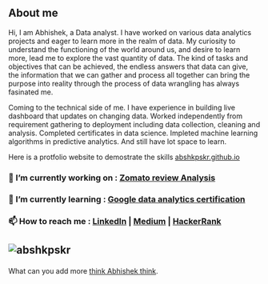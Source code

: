 ## About me
Hi, I am Abhishek, a Data analyst. I have worked on various data analytics projects and eager to learn more in the realm of data. My curiosity to understand the functioning of the world around us, and desire to learn more, lead me to explore the vast quantity of data. The kind of tasks and objectives that can be achieved, the endless answers that data can give, the information that we can gather and process all together can bring the purpose into reality through the process of data wrangling has always fasinated me.

Coming to the technical side of me. I have experience in building live dashboard that updates on changing data. Worked independently from requirement gathering to deployment including data collection, cleaning and analysis. Completed certificates in data science. Impleted machine learning algorithms in predictive analytics. And still have lot space to learn.

Here is a protfolio website to demostrate the skills [abshkpskr.github.io](abshkpskr.github.io)

### 🔭 I’m currently working on : [Zomato review Analysis](https://github.com/AbshkPskr/Zomato-Reviews-Analysis)
### 🌱 I’m currently learning : [Google data analytics certification](https://www.coursera.org/professional-certificates/google-data-analytics)
### 📫 How to reach me : [LinkedIn](https://www.linkedin.com/in/abshkpskr/) | [Medium](https://medium.com/https://medium.com/@282abhishek) | [HackerRank](https://www.hackerrank.com/282abhishek)



<!-- 👯 I’m looking to collaborate on ...
- 🤔 I’m looking for help with ...
- 💬 Ask me about ...
- 😄 Pronouns: ...
- ⚡ Fun fact: ...
-->

## 
## <p><img align="center" src="https://github-readme-stats.vercel.app/api/top-langs?username=abshkpskr&show_icons=true&locale=en&layout=compact" alt="abshkpskr" /></p>

What can you add more [think Abhishek think](https://www.reddit.com/r/Thinkmarkthink/).
